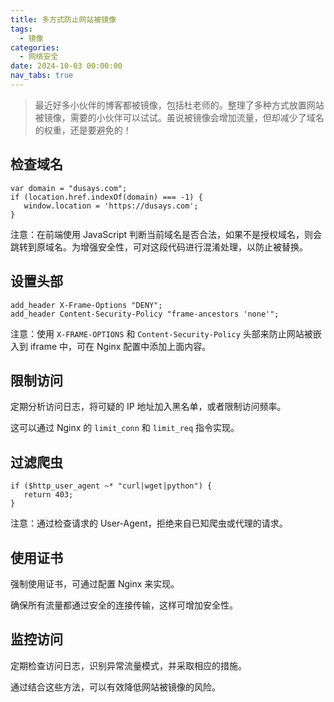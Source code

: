 ```yaml
---
title: 多方式防止网站被镜像
tags:
  - 镜像
categories:
  - 网络安全
date: 2024-10-03 00:00:00
nav_tabs: true
---
```


> 最近好多小伙伴的博客都被镜像，包括杜老师的。整理了多种方式放置网站被镜像，需要的小伙伴可以试试。虽说被镜像会增加流量，但却减少了域名的权重，还是要避免的！

<!-- more -->

## 检查域名

```
var domain = "dusays.com";
if (location.href.indexOf(domain) === -1) {
   window.location = 'https://dusays.com';
}
```

注意：在前端使用 JavaScript 判断当前域名是否合法，如果不是授权域名，则会跳转到原域名。为增强安全性，可对这段代码进行混淆处理，以防止被替换。

## 设置头部

```
add_header X-Frame-Options "DENY";
add_header Content-Security-Policy "frame-ancestors 'none'";
```

注意：使用 `X-FRAME-OPTIONS` 和 `Content-Security-Policy` 头部来防止网站被嵌入到 iframe 中，可在 Nginx 配置中添加上面内容。

## 限制访问

定期分析访问日志，将可疑的 IP 地址加入黑名单，或者限制访问频率。

这可以通过 Nginx 的 `limit_conn` 和 `limit_req` 指令实现。

## 过滤爬虫

```
if ($http_user_agent ~* "curl|wget|python") {
   return 403;
}
```

注意：通过检查请求的 User-Agent，拒绝来自已知爬虫或代理的请求。

## 使用证书

强制使用证书，可通过配置 Nginx 来实现。

确保所有流量都通过安全的连接传输，这样可增加安全性。

## 监控访问

定期检查访问日志，识别异常流量模式，并采取相应的措施。

通过结合这些方法，可以有效降低网站被镜像的风险。